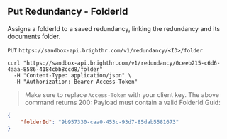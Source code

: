 ## Put Redundancy - FolderId

Assigns a folderId to a saved redundancy, linking the redundancy and its documents folder.

`PUT`
`https://sandbox-api.brighthr.com/v1/redundancy/<ID>/folder`

```shell
curl "https://sandbox-api.brighthr.com/v1/redundancy/0ceeb215-c6d6-4aaa-8586-4184cbb8ccd8/folder"
  -H "Content-Type: application/json" \
  -H "Authorization: Bearer Access-Token"
```
> Make sure to replace `Access-Token` with your client key.
> The above command returns 200:
> Payload must contain a valid FolderId Guid:

```json
{
    "folderId": "9b957330-caa0-453c-93d7-85dab5581673"
}
```
